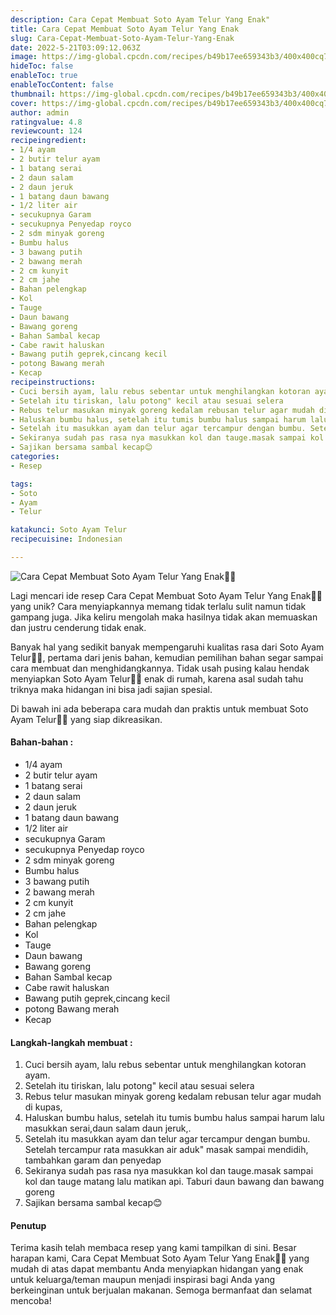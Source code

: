```yaml
---
description: Cara Cepat Membuat Soto Ayam Telur Yang Enak"
title: Cara Cepat Membuat Soto Ayam Telur Yang Enak
slug: Cara-Cepat-Membuat-Soto-Ayam-Telur-Yang-Enak
date: 2022-5-21T03:09:12.063Z
image: https://img-global.cpcdn.com/recipes/b49b17ee659343b3/400x400cq70/photo.jpg
hideToc: false
enableToc: true
enableTocContent: false
thumbnail: https://img-global.cpcdn.com/recipes/b49b17ee659343b3/400x400cq70/photo.jpg
cover: https://img-global.cpcdn.com/recipes/b49b17ee659343b3/400x400cq70/photo.jpg
author: admin
ratingvalue: 4.8
reviewcount: 124
recipeingredient:
- 1/4 ayam
- 2 butir telur ayam
- 1 batang serai
- 2 daun salam
- 2 daun jeruk
- 1 batang daun bawang
- 1/2 liter air
- secukupnya Garam
- secukupnya Penyedap royco
- 2 sdm minyak goreng
- Bumbu halus
- 3 bawang putih
- 2 bawang merah
- 2 cm kunyit
- 2 cm jahe
- Bahan pelengkap
- Kol
- Tauge
- Daun bawang
- Bawang goreng
- Bahan Sambal kecap
- Cabe rawit haluskan
- Bawang putih geprek,cincang kecil
- potong Bawang merah
- Kecap
recipeinstructions:
- Cuci bersih ayam, lalu rebus sebentar untuk menghilangkan kotoran ayam.
- Setelah itu tiriskan, lalu potong" kecil atau sesuai selera
- Rebus telur masukan minyak goreng kedalam rebusan telur agar mudah di kupas,
- Haluskan bumbu halus, setelah itu tumis bumbu halus sampai harum lalu masukkan serai,daun salam daun jeruk,.
- Setelah itu masukkan ayam dan telur agar tercampur dengan bumbu. Setelah tercampur rata masukkan air aduk" masak sampai mendidih, tambahkan garam dan penyedap
- Sekiranya sudah pas rasa nya masukkan kol dan tauge.masak sampai kol dan tauge matang lalu matikan api. Taburi daun bawang dan bawang goreng
- Sajikan bersama sambal kecap😊
categories:
- Resep

tags:
- Soto
- Ayam
- Telur

katakunci: Soto Ayam Telur
recipecuisine: Indonesian

---
```


![Cara Cepat Membuat Soto Ayam Telur Yang Enak👩‍🍳](https://img-global.cpcdn.com/recipes/b49b17ee659343b3/400x400cq70/photo.jpg)

Lagi mencari ide resep Cara Cepat Membuat Soto Ayam Telur Yang Enak👩‍🍳 yang unik? Cara menyiapkannya memang tidak terlalu sulit namun tidak gampang juga. Jika keliru mengolah maka hasilnya tidak akan memuaskan dan justru cenderung tidak enak.

Banyak hal yang sedikit banyak mempengaruhi kualitas rasa dari Soto Ayam Telur👩‍🍳, pertama dari jenis bahan, kemudian pemilihan bahan segar sampai cara membuat dan menghidangkannya. Tidak usah pusing kalau hendak menyiapkan Soto Ayam Telur👩‍🍳 enak di rumah, karena asal sudah tahu triknya maka hidangan ini bisa jadi sajian spesial.

Di bawah ini ada beberapa cara mudah dan praktis untuk membuat Soto Ayam Telur👩‍🍳 yang siap dikreasikan.

<!--inarticleads1-->

#### Bahan-bahan :

- 1/4 ayam
- 2 butir telur ayam
- 1 batang serai
- 2 daun salam
- 2 daun jeruk
- 1 batang daun bawang
- 1/2 liter air
- secukupnya Garam
- secukupnya Penyedap royco
- 2 sdm minyak goreng
- Bumbu halus
- 3 bawang putih
- 2 bawang merah
- 2 cm kunyit
- 2 cm jahe
- Bahan pelengkap
- Kol
- Tauge
- Daun bawang
- Bawang goreng
- Bahan Sambal kecap
- Cabe rawit haluskan
- Bawang putih geprek,cincang kecil
- potong Bawang merah
- Kecap

<!--inarticleads2-->

#### Langkah-langkah membuat :

1. Cuci bersih ayam, lalu rebus sebentar untuk menghilangkan kotoran ayam.
1. Setelah itu tiriskan, lalu potong" kecil atau sesuai selera
1. Rebus telur masukan minyak goreng kedalam rebusan telur agar mudah di kupas,
1. Haluskan bumbu halus, setelah itu tumis bumbu halus sampai harum lalu masukkan serai,daun salam daun jeruk,.
1. Setelah itu masukkan ayam dan telur agar tercampur dengan bumbu. Setelah tercampur rata masukkan air aduk" masak sampai mendidih, tambahkan garam dan penyedap
1. Sekiranya sudah pas rasa nya masukkan kol dan tauge.masak sampai kol dan tauge matang lalu matikan api. Taburi daun bawang dan bawang goreng
1. Sajikan bersama sambal kecap😊

#### Penutup

Terima kasih telah membaca resep yang kami tampilkan di sini. Besar harapan kami, Cara Cepat Membuat Soto Ayam Telur Yang Enak👩‍🍳 yang mudah di atas dapat membantu Anda menyiapkan hidangan yang enak untuk keluarga/teman maupun menjadi inspirasi bagi Anda yang berkeinginan untuk berjualan makanan. Semoga bermanfaat dan selamat mencoba!